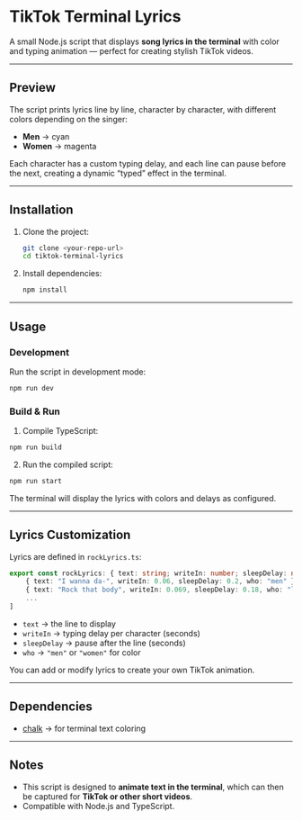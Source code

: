 # TikTok Terminal Lyrics

A small Node.js script that displays **song lyrics in the terminal** with color and typing animation — perfect for creating stylish TikTok videos.

---

## Preview

The script prints lyrics line by line, character by character, with different colors depending on the singer:

* **Men** → cyan
* **Women** → magenta

Each character has a custom typing delay, and each line can pause before the next, creating a dynamic “typed” effect in the terminal.

---

## Installation

1. Clone the project:

   ```bash
   git clone <your-repo-url>
   cd tiktok-terminal-lyrics
   ```

2. Install dependencies:

   ```bash
   npm install
   ```

---

## Usage

### Development

Run the script in development mode:

```bash
npm run dev
```

### Build & Run

1. Compile TypeScript:

```bash
npm run build
```

2. Run the compiled script:

```bash
npm run start
```

The terminal will display the lyrics with colors and delays as configured.

---

## Lyrics Customization

Lyrics are defined in `rockLyrics.ts`:

```ts
export const rockLyrics: { text: string; writeIn: number; sleepDelay: number; who: string; }[] = [
    { text: "I wanna da-", writeIn: 0.06, sleepDelay: 0.2, who: "men" },
    { text: "Rock that body", writeIn: 0.069, sleepDelay: 0.18, who: "lady" },
    ...
]
```

* `text` → the line to display
* `writeIn` → typing delay per character (seconds)
* `sleepDelay` → pause after the line (seconds)
* `who` → `"men"` or `"women"` for color

You can add or modify lyrics to create your own TikTok animation.

---

## Dependencies

* [chalk](https://www.npmjs.com/package/chalk) → for terminal text coloring

---

## Notes

* This script is designed to **animate text in the terminal**, which can then be captured for **TikTok or other short videos**.
* Compatible with Node.js and TypeScript.
